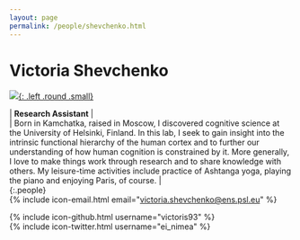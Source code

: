 ```yaml
---
layout: page
permalink: /people/shevchenko.html
---
```

# Victoria Shevchenko
[![]({{site.baseurl}}/images/Shevchenko.jpg){: .left .round .small}](/people/shevchenko.html)

| **Research Assistant** |  
| Born in Kamchatka, raised in Moscow, I discovered cognitive science at the University of Helsinki, Finland. In this lab, I seek to gain insight into the intrinsic functional hierarchy of the human cortex and to further our understanding of how human cognition is constrained by it. More generally, I love to make things work through research and to share knowledge with others. My leisure-time activities include practice of Ashtanga yoga, playing the piano and enjoying Paris, of course. |  
{:.people} 
<br/> 
{% include icon-email.html email="victoria.shevchenko@ens.psl.eu" %}  
<!-- {% include icon-webpage.html link="" %}   -->
<!-- {% include icon-googlescholar.html id="" %}   -->
{% include icon-github.html username="victoris93" %}  
{% include icon-twitter.html username="ei_nimea" %}  
